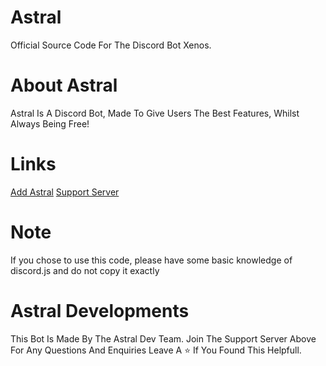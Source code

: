 # Astral
Official Source Code For The Discord Bot Xenos.

# About Astral

Astral Is A Discord  Bot, Made To Give Users The Best Features, Whilst Always Being Free!

# Links

[Add Astral](https://discord.com/oauth2/authorize?client_id=1233219148772016128&permissions=8&scope=bot) [Support Server](https://discord.gg/nZhfgcHuMH)

# Note

If you chose to use this code, please have some basic knowledge of discord.js and do not copy it exactly

# Astral Developments

This Bot Is Made By The Astral Dev Team.
Join The Support Server Above For Any Questions And Enquiries
Leave A ⭐ If You Found This Helpfull.
